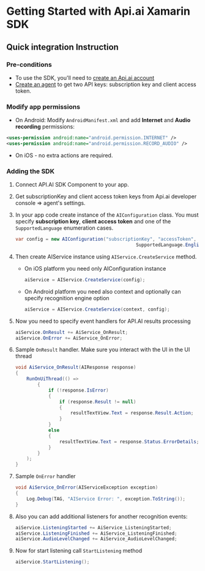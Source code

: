 # Getting Started with Api.ai Xamarin SDK

## Quick integration Instruction

### Pre-conditions
* To use the SDK, you'll need to [create an Api.ai account](https://console.api.ai/api-client/#/signup)
* [Create an agent](https://console.api.ai/api-client/#/newAgent) to get two API keys: subscription key and client access token.

### Modify app permissions
* On Android:
Modify ```AndroidManifest.xml``` and add **Internet** and **Audio recording** permissions:
```xml
<uses-permission android:name="android.permission.INTERNET" />
<uses-permission android:name="android.permission.RECORD_AUDIO" />
```
* On iOS - no extra actions are required.

### Adding the SDK
1. Connect API.AI SDK Component to your app.
2. Get subscriptionKey and client access token keys from Api.ai developer console => agent's settings.
3. In your app code create instance of the `AIConfiguration` class. You must specify **subscription key**, **client access token** and one of the `SupportedLanguage` enumeration cases.
    
    ```csharp
    var config = new AIConfiguration("subscriptionKey", "accessToken", 
                                                SupportedLanguage.English);
    ```

4.  Then create AIService instance using `AIService.CreateService` method.
    * On iOS platform you need only AIConfiguration instance
        
        ```csharp
        aiService = AIService.CreateService(config);
        ```

    * On Android platform you need also context and optionally can specify recognition engine option

        ```csharp
        aiService = AIService.CreateService(context, config);
        ```

5. Now you need to specify event handlers for API.AI results processing
    ```csharp
    aiService.OnResult += AiService_OnResult;
    aiService.OnError += AiService_OnError;
    ```
6. Sample `OnResult` handler. Make sure you interact with the UI in the UI thread
    
    ```csharp
    void AiService_OnResult(AIResponse response)
    {
        RunOnUiThread(() =>
            {
                if (!response.IsError)
                {
                    if (response.Result != null)
                    {
                        resultTextView.Text = response.Result.Action;    
                    }
                }
                else
                {
                    resultTextView.Text = response.Status.ErrorDetails;
                }
            }
        );
    }
    ```

7. Sample `OnError` handler
    ```csharp
    void AiService_OnError(AIServiceException exception)
    {
        Log.Debug(TAG, "AIService Error: ", exception.ToString());
    }
    ```

8. Also you can add additional listeners for another recognition events:

    ```csharp
    aiService.ListeningStarted += AiService_ListeningStarted;
    aiService.ListeningFinished += AiService_ListeningFinished;
    aiService.AudioLevelChanged += AiService_AudioLevelChanged;
    ```
    
9. Now for start listening call `StartListening` method

    ```csharp
    aiService.StartListening();
    ```


